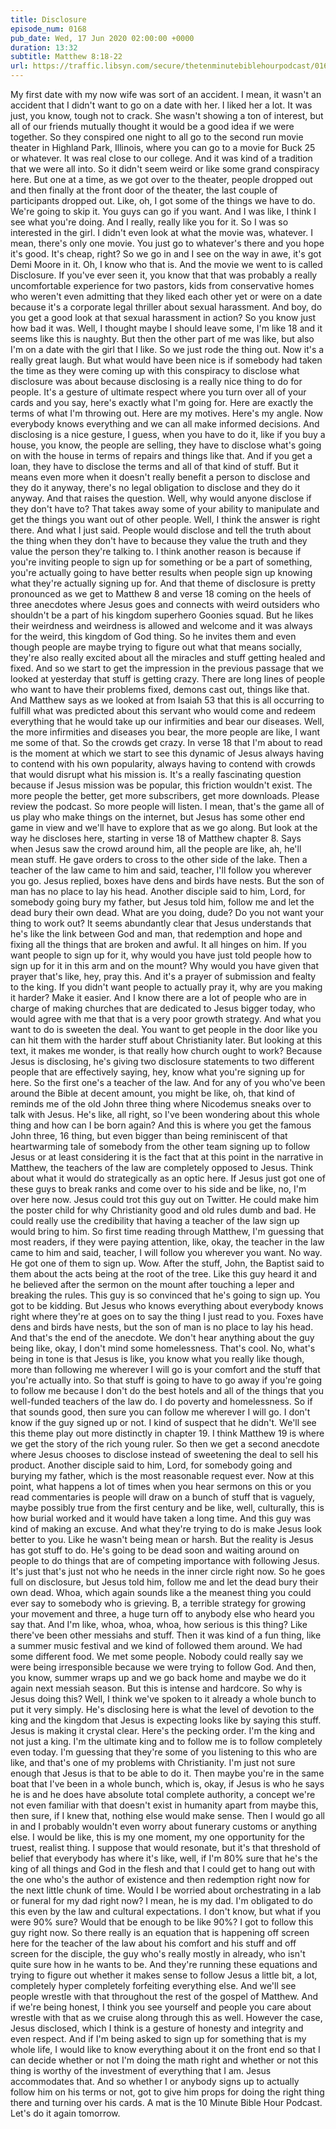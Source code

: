 ```yaml
---
title: Disclosure
episode_num: 0168
pub_date: Wed, 17 Jun 2020 02:00:00 +0000
duration: 13:32
subtitle: Matthew 8:18-22
url: https://traffic.libsyn.com/secure/thetenminutebiblehourpodcast/0168_-_Disclosure.mp3
---
```


 My first date with my now wife was sort of an accident. I mean, it wasn't an accident that I didn't want to go on a date with her. I liked her a lot. It was just, you know, tough not to crack. She wasn't showing a ton of interest, but all of our friends mutually thought it would be a good idea if we were together. So they conspired one night to all go to the second run movie theater in Highland Park, Illinois, where you can go to a movie for Buck 25 or whatever. It was real close to our college. And it was kind of a tradition that we were all into. So it didn't seem weird or like some grand conspiracy here. But one at a time, as we got over to the theater, people dropped out and then finally at the front door of the theater, the last couple of participants dropped out. Like, oh, I got some of the things we have to do. We're going to skip it. You guys can go if you want. And I was like, I think I see what you're doing. And I really, really like you for it. So I was so interested in the girl. I didn't even look at what the movie was, whatever. I mean, there's only one movie. You just go to whatever's there and you hope it's good. It's cheap, right? So we go in and I see on the way in awe, it's got Demi Moore in it. Oh, I know who that is. And the movie we went to is called Disclosure. If you've ever seen it, you know that that was probably a really uncomfortable experience for two pastors, kids from conservative homes who weren't even admitting that they liked each other yet or were on a date because it's a corporate legal thriller about sexual harassment. And boy, do you get a good look at that sexual harassment in action? So you know just how bad it was. Well, I thought maybe I should leave some, I'm like 18 and it seems like this is naughty. But then the other part of me was like, but also I'm on a date with the girl that I like. So we just rode the thing out. Now it's a really great laugh. But what would have been nice is if somebody had taken the time as they were coming up with this conspiracy to disclose what disclosure was about because disclosing is a really nice thing to do for people. It's a gesture of ultimate respect where you turn over all of your cards and you say, here's exactly what I'm going for. Here are exactly the terms of what I'm throwing out. Here are my motives. Here's my angle. Now everybody knows everything and we can all make informed decisions. And disclosing is a nice gesture, I guess, when you have to do it, like if you buy a house, you know, the people are selling, they have to disclose what's going on with the house in terms of repairs and things like that. And if you get a loan, they have to disclose the terms and all of that kind of stuff. But it means even more when it doesn't really benefit a person to disclose and they do it anyway, there's no legal obligation to disclose and they do it anyway. And that raises the question. Well, why would anyone disclose if they don't have to? That takes away some of your ability to manipulate and get the things you want out of other people. Well, I think the answer is right there. And what I just said. People would disclose and tell the truth about the thing when they don't have to because they value the truth and they value the person they're talking to. I think another reason is because if you're inviting people to sign up for something or be a part of something, you're actually going to have better results when people sign up knowing what they're actually signing up for. And that theme of disclosure is pretty pronounced as we get to Matthew 8 and verse 18 coming on the heels of three anecdotes where Jesus goes and connects with weird outsiders who shouldn't be a part of his kingdom superhero Goonies squad. But he likes their weirdness and weirdness is allowed and welcome and it was always for the weird, this kingdom of God thing. So he invites them and even though people are maybe trying to figure out what that means socially, they're also really excited about all the miracles and stuff getting healed and fixed. And so we start to get the impression in the previous passage that we looked at yesterday that stuff is getting crazy. There are long lines of people who want to have their problems fixed, demons cast out, things like that. And Matthew says as we looked at from Isaiah 53 that this is all occurring to fulfill what was predicted about this servant who would come and redeem everything that he would take up our infirmities and bear our diseases. Well, the more infirmities and diseases you bear, the more people are like, I want me some of that. So the crowds get crazy. In verse 18 that I'm about to read is the moment at which we start to see this dynamic of Jesus always having to contend with his own popularity, always having to contend with crowds that would disrupt what his mission is. It's a really fascinating question because if Jesus mission was be popular, this friction wouldn't exist. The more people the better, get more subscribers, get more downloads. Please review the podcast. So more people will listen. I mean, that's the game all of us play who make things on the internet, but Jesus has some other end game in view and we'll have to explore that as we go along. But look at the way he discloses here, starting in verse 18 of Matthew chapter 8. Says when Jesus saw the crowd around him, all the people are like, ah, he'll mean stuff. He gave orders to cross to the other side of the lake. Then a teacher of the law came to him and said, teacher, I'll follow you wherever you go. Jesus replied, boxes have dens and birds have nests. But the son of man has no place to lay his head. Another disciple said to him, Lord, for somebody going bury my father, but Jesus told him, follow me and let the dead bury their own dead. What are you doing, dude? Do you not want your thing to work out? It seems abundantly clear that Jesus understands that he's like the link between God and man, that redemption and hope and fixing all the things that are broken and awful. It all hinges on him. If you want people to sign up for it, why would you have just told people how to sign up for it in this arm and on the mount? Why would you have given that prayer that's like, hey, pray this. And it's a prayer of submission and fealty to the king. If you didn't want people to actually pray it, why are you making it harder? Make it easier. And I know there are a lot of people who are in charge of making churches that are dedicated to Jesus bigger today, who would agree with me that that is a very poor growth strategy. And what you want to do is sweeten the deal. You want to get people in the door like you can hit them with the harder stuff about Christianity later. But looking at this text, it makes me wonder, is that really how church ought to work? Because Jesus is disclosing, he's giving two disclosure statements to two different people that are effectively saying, hey, know what you're signing up for here. So the first one's a teacher of the law. And for any of you who've been around the Bible at decent amount, you might be like, oh, that kind of reminds me of the old John three thing where Nicodemus sneaks over to talk with Jesus. He's like, all right, so I've been wondering about this whole thing and how can I be born again? And this is where you get the famous John three, 16 thing, but even bigger than being reminiscent of that heartwarming tale of somebody from the other team signing up to follow Jesus or at least considering it is the fact that at this point in the narrative in Matthew, the teachers of the law are completely opposed to Jesus. Think about what it would do strategically as an optic here. If Jesus just got one of these guys to break ranks and come over to his side and be like, no, I'm over here now. Jesus could trot this guy out on Twitter. He could make him the poster child for why Christianity good and old rules dumb and bad. He could really use the credibility that having a teacher of the law sign up would bring to him. So first time reading through Matthew, I'm guessing that most readers, if they were paying attention, like, okay, the teacher in the law came to him and said, teacher, I will follow you wherever you want. No way. He got one of them to sign up. Wow. After the stuff, John, the Baptist said to them about the acts being at the root of the tree. Like this guy heard it and he believed after the sermon on the mount after touching a leper and breaking the rules. This guy is so convinced that he's going to sign up. You got to be kidding. But Jesus who knows everything about everybody knows right where they're at goes on to say the thing I just read to you. Foxes have dens and birds have nests, but the son of man is no place to lay his head. And that's the end of the anecdote. We don't hear anything about the guy being like, okay, I don't mind some homelessness. That's cool. No, what's being in tone is that Jesus is like, you know what you really like though, more than following me wherever I will go is your comfort and the stuff that you're actually into. So that stuff is going to have to go away if you're going to follow me because I don't do the best hotels and all of the things that you well-funded teachers of the law do. I do poverty and homelessness. So if that sounds good, then sure you can follow me wherever I will go. I don't know if the guy signed up or not. I kind of suspect that he didn't. We'll see this theme play out more distinctly in chapter 19. I think Matthew 19 is where we get the story of the rich young ruler. So then we get a second anecdote where Jesus chooses to disclose instead of sweetening the deal to sell his product. Another disciple said to him, Lord, for somebody going and burying my father, which is the most reasonable request ever. Now at this point, what happens a lot of times when you hear sermons on this or you read commentaries is people will draw on a bunch of stuff that is vaguely, maybe possibly true from the first century and be like, well, culturally, this is how burial worked and it would have taken a long time. And this guy was kind of making an excuse. And what they're trying to do is make Jesus look better to you. Like he wasn't being mean or harsh. But the reality is Jesus has got stuff to do. He's going to be dead soon and waiting around on people to do things that are of competing importance with following Jesus. It's just that's just not who he needs in the inner circle right now. So he goes full on disclosure, but Jesus told him, follow me and let the dead bury their own dead. Whoa, which again sounds like a the meanest thing you could ever say to somebody who is grieving. B, a terrible strategy for growing your movement and three, a huge turn off to anybody else who heard you say that. And I'm like, whoa, whoa, whoa, how serious is this thing? Like there've been other messiahs and stuff. Then it was kind of a fun thing, like a summer music festival and we kind of followed them around. We had some different food. We met some people. Nobody could really say we were being irresponsible because we were trying to follow God. And then, you know, summer wraps up and we go back home and maybe we do it again next messiah season. But this is intense and hardcore. So why is Jesus doing this? Well, I think we've spoken to it already a whole bunch to put it very simply. He's disclosing here is what the level of devotion to the king and the kingdom that Jesus is expecting looks like by saying this stuff. Jesus is making it crystal clear. Here's the pecking order. I'm the king and not just a king. I'm the ultimate king and to follow me is to follow completely even today. I'm guessing that they're some of you listening to this who are like, and that's one of my problems with Christianity. I'm just not sure enough that Jesus is that to be able to do it. Then maybe you're in the same boat that I've been in a whole bunch, which is, okay, if Jesus is who he says he is and he does have absolute total complete authority, a concept we're not even familiar with that doesn't exist in humanity apart from maybe this, then sure, if I knew that, nothing else would make sense. Then I would go all in and I probably wouldn't even worry about funerary customs or anything else. I would be like, this is my one moment, my one opportunity for the truest, realist thing. I suppose that would resonate, but it's that threshold of belief that everybody has where it's like, well, if I'm 80% sure that he's the king of all things and God in the flesh and that I could get to hang out with the one who's the author of existence and then redemption right now for the next little chunk of time. Would I be worried about orchestrating in a lab or funeral for my dad right now? I mean, he is my dad. I'm obligated to do this even by the law and cultural expectations. I don't know, but what if you were 90% sure? Would that be enough to be like 90%? I got to follow this guy right now. So there really is an equation that is happening off screen here for the teacher of the law about his comfort and his stuff and off screen for the disciple, the guy who's really mostly in already, who isn't quite sure how in he wants to be. And they're running these equations and trying to figure out whether it makes sense to follow Jesus a little bit, a lot, completely hyper completely forfeiting everything else. And we'll see people wrestle with that throughout the rest of the gospel of Matthew. And if we're being honest, I think you see yourself and people you care about wrestle with that as we cruise along through this as well. However the case, Jesus disclosed, which I think is a gesture of honesty and integrity and even respect. And if I'm being asked to sign up for something that is my whole life, I would like to know everything about it on the front end so that I can decide whether or not I'm doing the math right and whether or not this thing is worthy of the investment of everything that I am. Jesus accommodates that. And so whether I or anybody signs up to actually follow him on his terms or not, got to give him props for doing the right thing there and turning over his cards. A mat is the 10 Minute Bible Hour Podcast. Let's do it again tomorrow.